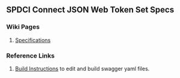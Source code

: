 ## SPDCI Connect JSON Web Token Set Specs

### Wiki Pages
1. [Specifications](https://digital-convergence-initiative-d.gitbook.io/dci-standards-1/standards/1.-crvs)

### Reference Links
1. [Build Instructions](../build_instructions.md) to edit and build swagger yaml files.
